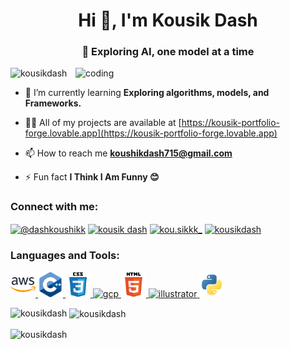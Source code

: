 
<h1 align="center">Hi 👋, I'm Kousik Dash</h1>
<h3 align="center">🤖 Exploring AI, one model at a time</h3>

<img align="right" alt="coding" width="400" src="https://i.pinimg.com/originals/ed/ec/57/edec57b70e496d6310c0ba533909acb2.gif">


<p align="left"> <img src="https://komarev.com/ghpvc/?username=kousikdash&label=Profile%20views&color=0e75b6&style=flat" alt="kousikdash" /> </p>

- 🌱 I’m currently learning **Exploring algorithms, models, and Frameworks.**

- 👨‍💻 All of my projects are available at [https://kousik-portfolio-forge.lovable.app](https://kousik-portfolio-forge.lovable.app)

- 📫 How to reach me **koushikdash715@gmail.com**

- ⚡ Fun fact **I Think I Am Funny 😊**

<h3 align="left">Connect with me:</h3>
<p align="left">
<a href="https://twitter.com/@dashkoushikk" target="blank"><img align="center" src="https://raw.githubusercontent.com/rahuldkjain/github-profile-readme-generator/master/src/images/icons/Social/twitter.svg" alt="@dashkoushikk" height="30" width="40" /></a>
<a href="https://linkedin.com/in/kousik dash" target="blank"><img align="center" src="https://raw.githubusercontent.com/rahuldkjain/github-profile-readme-generator/master/src/images/icons/Social/linked-in-alt.svg" alt="kousik dash" height="30" width="40" /></a>
<a href="https://instagram.com/kou.sikkk_" target="blank"><img align="center" src="https://raw.githubusercontent.com/rahuldkjain/github-profile-readme-generator/master/src/images/icons/Social/instagram.svg" alt="kou.sikkk_" height="30" width="40" /></a>
<a href="https://www.leetcode.com/kousikdash" target="blank"><img align="center" src="https://raw.githubusercontent.com/rahuldkjain/github-profile-readme-generator/master/src/images/icons/Social/leet-code.svg" alt="kousikdash" height="30" width="40" /></a>
</p>

<h3 align="left">Languages and Tools:</h3>
<p align="left"> <a href="https://aws.amazon.com" target="_blank" rel="noreferrer"> <img src="https://raw.githubusercontent.com/devicons/devicon/master/icons/amazonwebservices/amazonwebservices-original-wordmark.svg" alt="aws" width="40" height="40"/> </a> <a href="https://www.w3schools.com/cpp/" target="_blank" rel="noreferrer"> <img src="https://raw.githubusercontent.com/devicons/devicon/master/icons/cplusplus/cplusplus-original.svg" alt="cplusplus" width="40" height="40"/> </a> <a href="https://www.w3schools.com/css/" target="_blank" rel="noreferrer"> <img src="https://raw.githubusercontent.com/devicons/devicon/master/icons/css3/css3-original-wordmark.svg" alt="css3" width="40" height="40"/> </a> <a href="https://cloud.google.com" target="_blank" rel="noreferrer"> <img src="https://www.vectorlogo.zone/logos/google_cloud/google_cloud-icon.svg" alt="gcp" width="40" height="40"/> </a> <a href="https://www.w3.org/html/" target="_blank" rel="noreferrer"> <img src="https://raw.githubusercontent.com/devicons/devicon/master/icons/html5/html5-original-wordmark.svg" alt="html5" width="40" height="40"/> </a> <a href="https://www.adobe.com/in/products/illustrator.html" target="_blank" rel="noreferrer"> <img src="https://www.vectorlogo.zone/logos/adobe_illustrator/adobe_illustrator-icon.svg" alt="illustrator" width="40" height="40"/> </a> <a href="https://www.python.org" target="_blank" rel="noreferrer"> <img src="https://raw.githubusercontent.com/devicons/devicon/master/icons/python/python-original.svg" alt="python" width="40" height="40"/> </a> </p>

<p><img align="left" src="https://github-readme-stats.vercel.app/api/top-langs?username=kousikdash&show_icons=true&locale=en&layout=compact" alt="kousikdash" /></p>

<p>&nbsp;<img align="center" src="https://github-readme-stats.vercel.app/api?username=kousikdash&show_icons=true&locale=en" alt="kousikdash" /></p>

<p><img align="center" src="https://github-readme-streak-stats.herokuapp.com/?user=kousikdash&" alt="kousikdash" /></p>
